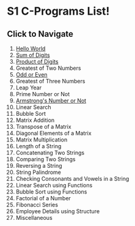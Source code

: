 # S1 C-Programs List!
## Click to Navigate
 1. [Hello World](Programs/helloWorld.md)
 2. [Sum of Digits](Programs/sumOfDigits.md)
 3. [Product of Digits](Programs/productOfDigits.md)
 4. Greatest of Two Numbers
 5. [Odd or Even](Programs/even.md)
 6. Greatest of Three Numbers
 7. Leap Year
 8. Prime Number or Not
 9. [ Armstrong's Number or Not](Programs/armstrong.md)
 10. Linear Search
 11. Bubble Sort
 12. Matrix Addition
 13. Transpose of a Matrix
 14. Diagonal Elements of a Matrix
 15. Matrix Multiplication
 16. Length of a String
 17. Concatenating Two Strings
 18. Comparing Two Strings
 19. Reversing a String
 20. String Palindrome
 21. Checking Consonants and Vowels in a String
 22. Linear Search using Functions
 23. Bubble Sort using Functions
 24. Factorial of a Number
 25. Fibonacci Series
 26. Employee Details using Structure
 27. Miscellaneous 
